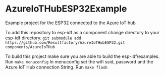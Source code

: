 # AzureIoTHubESP32Example
Example project for the ESP32 connected to the Azure IoT hub

To add this repository to esp-idf as a component change directory to your esp-idf directory.
``git submodule add https://github.com/Resultfactory/AzureIoTHubESP32.git components/AzureIoTHub``   

To build this project make sure you are able to build the esp-idf/examples.
Run ``make menuconfig``
In menuconfig set the wifi ssid, password and the Azure IoT Hub connection String.
Run ``make flash``